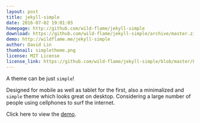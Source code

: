 ```yaml
---
layout: post
title: jekyll-simple
date: 2016-07-02 19:01:03
homepage: http://github.com/wild-flame/jekyll-simple
download: https://github.com/wild-flame/jekyll-simple/archive/master.zip 
demo: http://wildflame.me/jekyll-simple
author: David Lin 
thumbnail: simpletheme.png
license: MIT License
license_link: https://github.com/wild-flame/jekyll-simple/blob/master/LICENSE
---
```


A theme can be just `simple`!

Designed for mobile as well as tablet for the first, also a minimalized and `simple` theme which looks great on desktop. Considering a large number of people using cellphones to surf the internet. 

Click here to view the [demo](http://wildflame.me/jekyll-simple).
